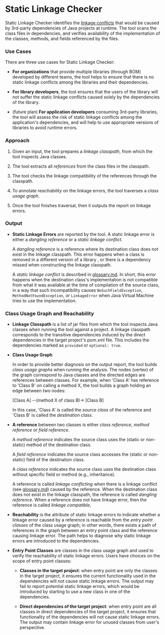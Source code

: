 Static Linkage Checker
======================

Static Linkage Checker identifies the
[linkage conflicts](../library-best-practices/glossary.md#types-of-conflicts-and-compatibility)
that would be caused by 3rd-party dependencies of Java projects at runtime. The tool scans
the class files in dependencies, and verifies availability of the implementation of the classes,
methods, and fields referenced by the files.

### Use Cases

There are three use cases for Static Linkage Checker:

-  **For organizations** that provide multiple libraries (through BOM) developed by different teams,
  the tool helps to ensure that there is no static linkage conflicts among the libraries and their
  dependencies.

- **For library developers**, the tool ensures that the users of the library will not suffer the
  static linkage conflicts caused solely by the dependencies of the library.

- (future plan) **For application developers** consuming 3rd-party libraries, the tool will
  assess the risk of static linkage conflicts among the application's dependencies, and will help
  to use appropriate versions of libraries to avoid runtime errors.

### Approach

1. Given an input, the tool prepares a _linkage classpath_, from which the tool inspects Java
  classes.
  

2. The tool extracts all _references_ from the class files in the classpath.

3. The tool checks the linkage compatibility of the references through the classpath.
  
4. To annotate _reachability_ on the linkage errors, the tool traverses a _class usage graph_.

5. Once the tool finishes traversal, then it outputs the report on linkage errors.


### Output

- **Static Linkage Errors** are reported by the tool. A static linkage error is either
  a _dangling reference_ or a _static linkage conflict_.

  A _dangling reference_ is a reference where its destination class does not exist in the 
  linkage classpath. This error happens when a class is removed in a different version of a library
  , or there is a dependency missed when constructing the linkage classpath.
  
  A _static linkage conflict_ is described in [glossary.md](../library-best-practices/glossary.md).
  In short, this error happens when the destination class's implementation is not compatible from
  what it was available at the time of compilation of the source class, in a way that such 
  incompatibility causes `NoSuchFieldException`, `MethodNotFoundException`, or `LinkageError` when
  Java Virtual Machine tries to use the implementation.


### Class Usage Graph and Reachability

- **Linkage Classpath** is a list of jar files from which the tool inspects Java classes when
  running the tool against a project. A linkage classpath corresponds to the transitive dependencies
  induced by the direct dependencies in the target project's pom.xml file. This includes the
  dependencies marked as `provided` or `optional: true`.

- **Class Usage Graph**

  In order to provide better diagnosis on the output report, the tool builds _class usage
  graphs_ when running the analysis. The nodes (vertex) of the graph correspond to Java classes
  and the directed edges are references between classes. For example, when 'Class A' has reference
  to 'Class B' on calling a method X, the tool builds a graph holding an edge between two nodes:

    [Class A] --(method X of class B)-> [Class B]

  In this case, 'Class A' is called the _source class_ of the reference and 'Class B' is called
  the _destination class_.

- **A reference** between two classes is either _class reference_, _method reference_
  or _field reference_.

  A _method reference_ indicates the source class uses the (static or non-static) method of
  the destination class.

  A _field reference_ indicates the source class accesses the (static or non-static) field of
  the destination class.

  A _class reference_ indicates the source class uses the destination class without specific field 
  or method (e.g., inheritance).

  A reference is called _linkage conflicting_ when there is a linkage conflict
  (see [glossary.md](../library-best-practices/glossary.md)) caused by the reference.
  When the destination class does not exist in the linkage classpath, the reference is called
  _dangling reference_. When a reference does not have linkage error, then the reference is 
  called _linkage compatible_,

- **Reachability** is the attribute of static linkage errors to indicate whether a linkage
  error caused by a reference is reachable from the _entry point classes_ of the class usage
  graph; in other words, there exists a path of references in the graph between an entry point class
  and the reference causing linkage error. The path helps to diagnose why static linkage
  errors are introduced to the dependencies.

- **Entry Point Classes** are classes in the class usage graph and used to verify the reachability
  of static linkage errors. Users have choices on the scope of entry point classes:

  - **Classes in the target project**: when entry point are only the classes in the target project,
    it ensures the current functionality used in the dependencies will not cause static linkage 
    errors. The output may fail to report potential static linkage errors, which would be introduced
    by starting to use a new class in one of the dependencies.

  - **Direct dependencies of the target project**: when entry point are all classes in direct
    dependencies of the target project, it ensures that functionality of the dependencies will
    not cause static linkage errors. The output may contain linkage error for unused classes from
    user's perspective.
